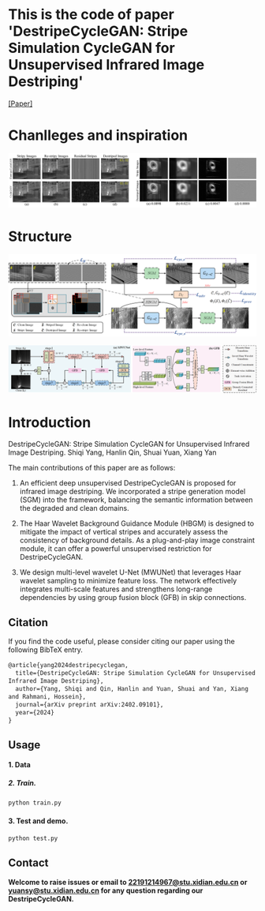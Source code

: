 # This is the code of  paper 'DestripeCycleGAN: Stripe Simulation CycleGAN for Unsupervised Infrared Image Destriping'

[[Paper]](https://arxiv.org/abs/2402.09101)

# Chanlleges and inspiration   
![Image text](https://github.com/xdFai/DestripeCycleGAN/blob/main/Fig/image0.png)


# Structure
![Image text](https://github.com/xdFai/DestripeCycleGAN/blob/main/Fig/image1.png)

![Image text](https://github.com/xdFai/DestripeCycleGAN/blob/main/Fig/image2.png)


# Introduction
DestripeCycleGAN: Stripe Simulation CycleGAN for Unsupervised Infrared Image Destriping. Shiqi Yang, Hanlin Qin, Shuai Yuan, Xiang Yan


The main contributions of this paper are as follows: 
1. An efficient deep unsupervised DestripeCycleGAN is proposed for infrared image destriping. We incorporated a stripe generation model (SGM) into the framework, balancing the semantic information between the degraded and clean domains.

2. The Haar Wavelet Background Guidance Module (HBGM) is designed to mitigate the impact of vertical stripes and accurately assess the consistency of background details. As a plug-and-play image constraint module, it can offer a powerful unsupervised restriction for DestripeCycleGAN.
   
3. We design multi-level wavelet U-Net (MWUNet) that leverages Haar wavelet sampling to minimize feature loss. The network effectively integrates multi-scale features and strengthens long-range dependencies by using group fusion block (GFB) in skip connections.


## Citation

If you find the code useful, please consider citing our paper using the following BibTeX entry.

```
@article{yang2024destripecyclegan,
  title={DestripeCycleGAN: Stripe Simulation CycleGAN for Unsupervised Infrared Image Destriping},
  author={Yang, Shiqi and Qin, Hanlin and Yuan, Shuai and Yan, Xiang and Rahmani, Hossein},
  journal={arXiv preprint arXiv:2402.09101},
  year={2024}
}
```

## Usage


#### 1. Data


##### 2. Train.
```bash
python train.py
```

#### 3. Test and demo.
```bash
python test.py
```


## Contact
**Welcome to raise issues or email to [22191214967@stu.xidian.edu.cn](22191214967@stu.xidian.edu.cn) or [yuansy@stu.xidian.edu.cn](yuansy@stu.xidian.edu.cn) for any question regarding our DestripeCycleGAN.**
